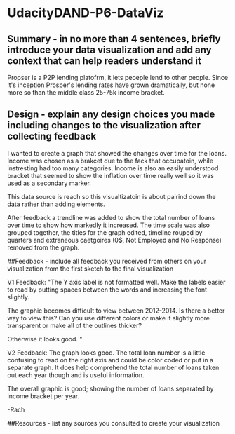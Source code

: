 # UdacityDAND-P6-DataViz

## Summary - in no more than 4 sentences, briefly introduce your data visualization and add any context that can help readers understand it
Propser is a P2P lending platofrm, it lets peoeple lend to other people. Since it's inception Prosper's lending rates have grown dramatically, but none more so than the middle class 25-75k income bracket.


## Design - explain any design choices you made including changes to the visualization after collecting feedback
I wanted to create a graph that showed the changes over time for the loans. Income was chosen as a brakcet due to the fack that occupatoin, while instresting had too many categories. Income is also an easily understood bracket that seemed to show the inflation over time really well so it was used as a secondary marker.

This data source is reach so this visualtizatoin is about pairind down the data rather than adding elements.

After feedback a trendline was added to show the total number of loans over time to show how markedly it increased. The time scale was also grouped together, the titles for the graph edited,  timeline rouped by quarters and extraneous caetgoires (0$, Not Employed and No Response) removed from the graph.


##Feedback - include all feedback you received from others on your visualization from the first sketch to the final visualization

V1 Feedback: 
"The Y axis label is not formatted well. Make the labels easier to read by putting spaces between the words and increasing the font slightly.

The graphic becomes difficult to view between 2012-2014. Is there a better way to view this? Can you use different colors or make it slightly more transparent or make all of the outlines thicker?

Otherwise it looks good. "

V2 Feedback:
The graph looks good. The total loan number is a little confusing to read on the right axis and could be color coded or put in a separate graph. It does help comprehend the total number of loans taken out each year though and is useful information.

The overall graphic is good; showing the number of loans separated by income bracket per year. 

-Rach

##Resources - list any sources you consulted to create your visualization